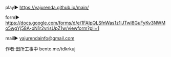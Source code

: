 play▶ https://yajurenda.github.io/main/

form▶ https://docs.google.com/forms/d/e/1FAIpQLSfnWas1z1lJTwI8GuFyKv3NWMo5wgYj58A-oN1r2vrisUpZ1w/viewform?pli=1

mail▶ yajurendainfo@gmail.com

作者:田所工事中 bento.me/tdkrkuj
